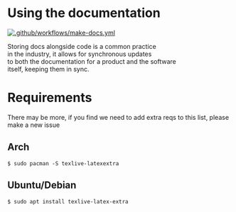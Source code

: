 Using the documentation
=======================

[![.github/workflows/make-docs.yml](https://github.com/KenwoodFox/EG-310-InvertedPendulum/actions/workflows/make-docs.yml/badge.svg)](https://github.com/KenwoodFox/EG-310-InvertedPendulum/actions/workflows/make-docs.yml)


Storing docs alongside code is a common practice  
in the industry, it allows for synchronous updates  
to both the documentation for a product and the software  
itself, keeping them in sync.


# Requirements

There may be more, if you find we need to add extra reqs to this list, please make a new issue

## Arch

```shell
$ sudo pacman -S texlive-latexextra
```

## Ubuntu/Debian

```shell
$ sudo apt install texlive-latex-extra
```
